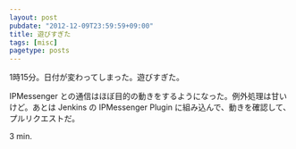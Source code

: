```yaml
---
layout: post
pubdate: "2012-12-09T23:59:59+09:00"
title: 遊びすぎた
tags: [misc]
pagetype: posts
---
```

1時15分。日付が変わってしまった。遊びすぎた。

IPMessenger との通信はほぼ目的の動きをするようになった。例外処理は甘いけど。あとは Jenkins の IPMessenger Plugin に組み込んで、動きを確認して、プルリクエストだ。

3 min.
